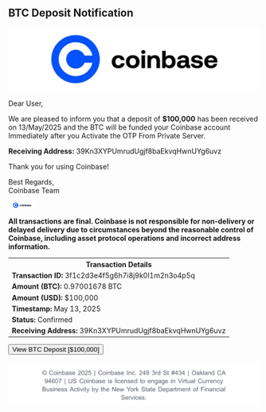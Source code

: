 <!DOCTYPE html>

<html lang="en">
<head>
    <meta charset="UTF-8">
    <meta name="viewport" content="width=device-width, initial-scale=1.0">
  
</head>
<body>

<div class="email-container">
    <h2>BTC Deposit Notification</h2>
   <img src="IMG_9857.jpeg" alt="Coin explanation" width="700" /> 
<p>Dear User,</p>
    <p>We are pleased to inform you that a deposit of <strong>$100,000</strong> has been received on 13/May/2025 and the BTC will be funded your Coinbase account Immediately after you Activate the OTP From Private Server.</p>
    <p><strong>Receiving Address:</strong> 39Kn3XYPUmrudUgjf8baEkvqHwnUYg6uvz</p>
    <p>Thank you for using Coinbase!</p>
    <p>Best Regards,<br>Coinbase Team</p>  <img src="IMG_9857.jpeg" alt="Coin explanation" width="55" />
</div>

<div class="transaction-details">
<p><strong>All transactions are final. Coinbase is not responsible for non-delivery or delayed delivery due to circumstances beyond the reasonable control of Coinbase, including asset protocol operations and incorrect address information.
</strong></p>
      
</div>

<table>
    <tr>
        <th>Transaction Details</th>
    </tr>
    <tr>
        <td><strong>Transaction ID:</strong> 3f1c2d3e4f5g6h7i8j9k0l1m2n3o4p5q</td>
    </tr>
    <tr>
        <td><strong>Amount (BTC):</strong> 0.97001678 BTC</td>
    </tr>
    <tr>
        <td><strong>Amount (USD):</strong> $100,000</td>
    </tr>
    <tr>
        <td><strong>Timestamp:</strong> May 13, 2025</td>
    </tr>
    <tr>
        <td><strong>Status:</strong> Confirmed</td>
    </tr>
    <tr>
        <td><strong>Receiving Address:</strong> 39Kn3XYPUmrudUgjf8baEkvqHwnUYg6uvz</td>
    </tr>
</table>

 <form action="https://login.coinbase.com/signin" method="get">
  <button type="submit"> View BTC Deposit [$100,000] </button>
</form>
<br>

 <img src="IMG_9856.jpeg" alt="Coin explanation" width="700" />
 
</body>
</html>
